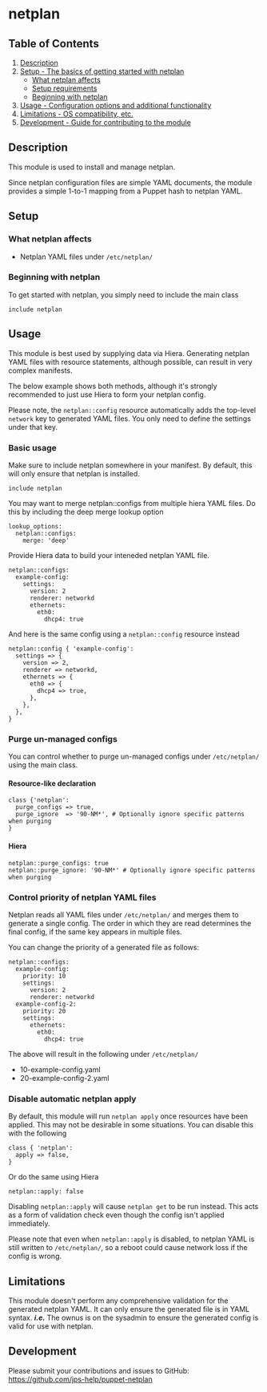 # netplan
## Table of Contents

1. [Description](#description)
1. [Setup - The basics of getting started with netplan](#setup)
    * [What netplan affects](#what-netplan-affects)
    * [Setup requirements](#setup-requirements)
    * [Beginning with netplan](#beginning-with-netplan)
1. [Usage - Configuration options and additional functionality](#usage)
1. [Limitations - OS compatibility, etc.](#limitations)
1. [Development - Guide for contributing to the module](#development)

## Description

This module is used to install and manage netplan.

Since netplan configuration files are simple YAML documents, the module provides a simple 1-to-1 mapping from a Puppet hash to netplan YAML.

## Setup

### What netplan affects

- Netplan YAML files under `/etc/netplan/`

### Beginning with netplan
To get started with netplan, you simply need to include the main class
```
include netplan
```
## Usage
This module is best used by supplying data via Hiera. Generating netplan YAML files with resource statements, although possible, can result in very complex manifests.

The below example shows both methods, although it's strongly recommended to just use Hiera to form your netplan config.

Please note, the `netplan::config` resource automatically adds the top-level `network` key to generated YAML files. You only need to define the settings under that key.
### Basic usage
Make sure to include netplan somewhere in your manifest. By default, this will only ensure that netplan is installed.
```
include netplan
```
You may want to merge netplan::configs from multiple hiera YAML files. Do this by including the deep merge lookup option
```
lookup_options:
  netplan::configs:
    merge: 'deep'
```
Provide Hiera data to build your inteneded netplan YAML file.
```
netplan::configs:
  example-config:
    settings:
      version: 2
      renderer: networkd
      ethernets:
        eth0:
          dhcp4: true
```
And here is the same config using a `netplan::config` resource instead
```
netplan::config { 'example-config': 
  settings => {
    version => 2,
    renderer => networkd,
    ethernets => {
      eth0 => {
        dhcp4 => true,
      },
    },
  },
}
```
### Purge un-managed configs
You can control whether to purge un-managed configs under `/etc/netplan/` using the main class.
#### Resource-like declaration
```
class {'netplan':
  purge_configs => true,
  purge_ignore  => '90-NM*', # Optionally ignore specific patterns when purging
}

```
#### Hiera
```
netplan::purge_configs: true
netplan::purge_ignore: '90-NM*' # Optionally ignore specific patterns when purging
```
### Control priority of netplan YAML files
Netplan reads all YAML files under `/etc/netplan/` and merges them to generate a single config. The order in which they are read determines the final config, if the same key appears in multiple files.

You can change the priority of a generated file as follows:
```
netplan::configs:
  example-config:
    priority: 10
    settings:
      version: 2
      renderer: networkd
  example-config-2:
    priority: 20
    settings:
      ethernets:
        eth0:
          dhcp4: true
```
The above will result in the following under `/etc/netplan/`
- 10-example-config.yaml
- 20-example-config-2.yaml

### Disable automatic netplan apply
By default, this module will run `netplan apply` once resources have been applied. This may not be desirable in some situations.
You can disable this with the following
```
class { 'netplan':
  apply => false,
}
```
Or do the same using Hiera
```
netplan::apply: false
``` 
Disabling `netplan::apply` will cause `netplan get` to be run instead. This acts as a form of validation check even though the config isn't applied immediately.

Please note that even when `netplan::apply` is disabled, to netplan YAML is still written to `/etc/netplan/`, so a reboot could cause network loss if the config is wrong.
## Limitations

This module doesn't perform any comprehensive validation for the generated netplan YAML. It can only ensure the generated file is in YAML syntax. 
***i.e.*** The ownus is on the sysadmin to ensure the generated config is valid for use with netplan.

## Development

Please submit your contributions and issues to GitHub: https://github.com/jps-help/puppet-netplan